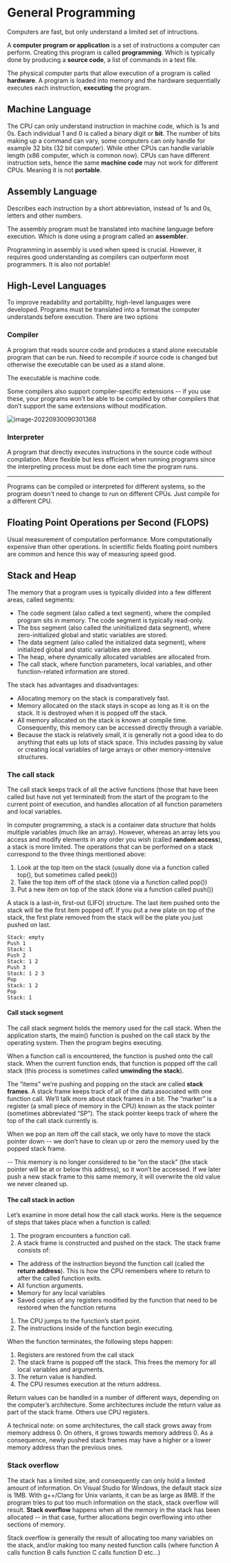 # General Programming

Computers are fast, but only understand a limited set of intructions. 

A **computer program or application** is a set of instructions a computer can perform. Creating this program is called **programming**. Which is typically done by producing a **source code**, a list of commands in a text file. 

The physical computer parts that allow execution of a program is called **hardware**. A program is loaded into memory and the hardware sequentially executes each instruction, **executing** the program.

## Machine Language

The CPU can only understand instruction in machine code, which is 1s and 0s. Each individual 1 and 0 is called a binary digit or **bit**. The number of bits making up a command can vary, some computers can only handle for example 32 bits (32 bit computer). While other CPUs can handle variable length (x86 computer, which is common now). CPUs can have different instruction sets, hence the same **machine code** may not work for different CPUs. Meaning it is not **portable**.

## Assembly Language

Describes each instruction by a short abbreviation, instead of 1s and 0s, letters and other numbers. 

The assembly program must be translated into machine language before execution. Which is done using a program called an **assembler**. 

Programming in assembly is used when speed is crucial. However, it requires good understanding as compilers can outperform most programmers. It is also not portable!

## High-Level Languages

To improve readability and portability, high-level languages were developed. Programs must be translated into a format the computer understands before execution. There are two options

### Compiler

A program that reads source code and produces a stand alone executable program that can be run. Need to recompile if source code is changed but otherwise the executable can be used as a stand alone. 

The executable is machine code.

Some compilers also support compiler-specific extensions -- if you use these, your programs won’t be able to be compiled by other compilers that don’t support the same extensions without modification.

![image-20220930090301368](C:\Users\Johan\AppData\Roaming\Typora\typora-user-images\image-20220930090301368.png)

### Interpreter

A program that directly executes instructions in the source code without compilation. More flexible but less efficient when running programs since the interpreting process must be done each time the program runs. 

---

Programs can be compiled or interpreted for different systems, so the program doesn't need to change to run on different CPUs. Just compile for a different CPU. 

## Floating Point Operations per Second (FLOPS)

Usual measurement of computation performance. More computationally expensive than other operations. In scientific fields floating point numbers are common and hence this way of measuring speed good. 

## Stack and Heap

The memory that a program uses is typically divided into a few different areas, called segments:

- The code segment (also called a text segment), where the compiled program sits in memory. The code segment is typically read-only.
- The bss segment (also called the uninitialized data segment), where zero-initialized global and static variables are stored.
- The data segment (also called the initialized data segment), where initialized global and static variables are stored.
- The heap, where dynamically allocated variables are allocated from.
- The call stack, where function parameters, local variables, and other function-related information are stored.

The stack has advantages and disadvantages:

- Allocating memory on the stack is comparatively fast.
- Memory allocated on the stack stays in scope as long as it is on the stack. It is destroyed when it is popped off the stack.
- All memory allocated on the stack is known at compile time. Consequently, this memory can be accessed directly through a variable.
- Because the stack is relatively small, it is generally not a good idea to do anything that eats up lots of stack space. This includes passing by value or creating local variables of large arrays or other memory-intensive structures.

### The call stack

The call stack keeps track of all the active functions (those that have been called but have not yet terminated) from the start of the program to the current point of execution, and handles allocation of all function parameters and local variables.

In computer programming, a stack is a container data structure that holds multiple variables (much like an array). However, whereas an array lets you access and modify elements in any order you wish (called **random access**), a stack is more limited. The operations that can be performed on a stack correspond to the three things mentioned above:

1. Look at the top item on the stack (usually done via a function called top(), but sometimes called peek())
2. Take the top item off of the stack (done via a function called pop())
3. Put a new item on top of the stack (done via a function called push())

A stack is a last-in, first-out (LIFO) structure. The last item pushed onto the stack will be the first item popped off. If you put a new plate on top of the stack, the first plate removed from the stack will be the plate you just pushed on last. 

```
Stack: empty
Push 1
Stack: 1
Push 2
Stack: 1 2
Push 3
Stack: 1 2 3
Pop
Stack: 1 2
Pop
Stack: 1
```

#### Call stack segment

The call stack segment holds the memory used for the call stack. When the application starts, the main() function is pushed on the call stack by the operating system. Then the program begins executing.

When a function call is encountered, the function is pushed onto the call stack. When the current function ends, that function is popped off the call stack (this process is sometimes called **unwinding the stack**).

The “items” we’re pushing and popping on the stack are called **stack frames**. A stack frame keeps track of all of the data associated with one function call. We’ll talk more about stack frames in a bit. The “marker” is a register (a small piece of memory in the CPU) known as the stack pointer (sometimes abbreviated “SP”). The stack pointer keeps track of where the top of the call stack currently is.

When we pop an item off the call stack, we only have to move the stack pointer down -- we don’t have to clean up or zero the memory used by the popped stack frame. 

-- This memory is no longer considered to be “on the stack” (the stack pointer will be at or below this address), so it won’t be accessed. If we later push a new stack frame to this same memory, it will overwrite the old value we never cleaned up.

#### The call stack in action

Let’s examine in more detail how the call stack works. Here is the sequence of steps that takes place when a function is called:

1. The program encounters a function call.
2. A stack frame is constructed and pushed on the stack. The stack frame consists of:

- The address of the instruction beyond the function call (called the **return address**). This is how the CPU remembers where to return to after the called function exits.
- All function arguments.
- Memory for any local variables
- Saved copies of any registers modified by the function that need to be restored when the function returns

1. The CPU jumps to the function’s start point.
2. The instructions inside of the function begin executing.

When the function terminates, the following steps happen:

1. Registers are restored from the call stack
2. The stack frame is popped off the stack. This frees the memory for all local variables and arguments.
3. The return value is handled.
4. The CPU resumes execution at the return address.

Return values can be handled in a number of different ways, depending on the computer’s architecture. Some architectures include the return value as part of the stack frame. Others use CPU registers.

A technical note: on some architectures, the call stack grows away from memory address 0. On others, it grows towards memory address 0. As a consequence, newly pushed stack frames may have a higher or a lower memory address than the previous ones.

### Stack overflow

The stack has a limited size, and consequently can only hold a limited amount of information. On Visual Studio for Windows, the default stack size is 1MB. With g++/Clang for Unix variants, it can be as large as 8MB. If the program tries to put too much information on the stack, stack overflow will result. **Stack overflow** happens when all the memory in the stack has been allocated -- in that case, further allocations begin overflowing into other sections of memory.

Stack overflow is generally the result of allocating too many variables on the stack, and/or making too many nested function calls (where function A calls function B calls function C calls function D etc…) 

